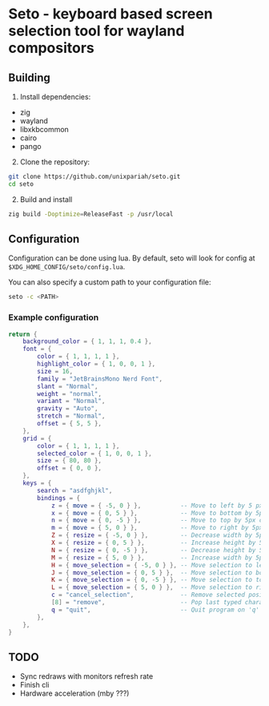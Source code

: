 # Seto - keyboard based screen selection tool for wayland compositors

## Building

1. Install dependencies:

- zig
- wayland
- libxkbcommon
- cairo
- pango

2. Clone the repository:

```bash
git clone https://github.com/unixpariah/seto.git
cd seto
```

2. Build and install

```bash
zig build -Doptimize=ReleaseFast -p /usr/local
```

## Configuration

Configuration can be done using lua. By default, seto will look for config at
`$XDG_HOME_CONFIG/seto/config.lua`.

You can also specify a custom path to your configuration file:

```bash
seto -c <PATH>
```

### Example configuration

```lua
return {
	background_color = { 1, 1, 1, 0.4 },
	font = {
		color = { 1, 1, 1, 1 },
		highlight_color = { 1, 0, 0, 1 },
		size = 16,
		family = "JetBrainsMono Nerd Font",
		slant = "Normal",
		weight = "normal",
		variant = "Normal",
		gravity = "Auto",
		stretch = "Normal",
		offset = { 5, 5 },
	},
	grid = {
		color = { 1, 1, 1, 1 },
		selected_color = { 1, 0, 0, 1 },
		size = { 80, 80 },
		offset = { 0, 0 },
	},
	keys = {
		search = "asdfghjkl",
		bindings = {
			z = { move = { -5, 0 } },           -- Move to left by 5 px on 'z'
			x = { move = { 0, 5 } },            -- Move to bottom by 5px on 'x'
			n = { move = { 0, -5 } },           -- Move to top by 5px on 'n'
			m = { move = { 5, 0 } },            -- Move to right by 5px on 'm'
			Z = { resize = { -5, 0 } },         -- Decrease width by 5px on Shift + 'z'
			X = { resize = { 0, 5 } },          -- Increase height by 5px on Shift + 'x'
			N = { resize = { 0, -5 } },         -- Decrease height by 5px on Shift + 'n'
			M = { resize = { 5, 0 } },          -- Increase width by 5px on Shift + 'm'
			H = { move_selection = { -5, 0 } }, -- Move selection to left by 5 px on 'z'
			J = { move_selection = { 0, 5 } },  -- Move selection to bottom by 5px on 'x'
			K = { move_selection = { 0, -5 } }, -- Move selection to top by 5px on 'n'
			L = { move_selection = { 5, 0 } },  -- Move selection to right by 5px on 'm'
			c = "cancel_selection",             -- Remove selected position
			[8] = "remove",                     -- Pop last typed character on xkb keycode 8 (Backspace)
			q = "quit",                         -- Quit program on 'q'
		},
	},
}
```

## TODO

- Sync redraws with monitors refresh rate
- Finish cli
- Hardware acceleration (mby ???)
